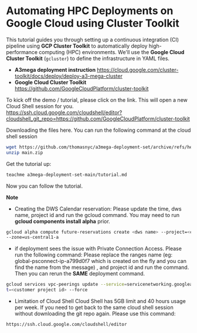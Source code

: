 
# **Automating HPC Deployments on Google Cloud using Cluster Toolkit**

This tutorial guides you through setting up a continuous integration (CI) pipeline using **GCP Cluster Toolkit** to automatically deploy high-performance computing (HPC) environments. We'll use the **Google Cloud Cluster Toolkit** (`gcluster`) to define the infrastructure in YAML files.

* **A3mega deployment instruction**
  https://cloud.google.com/cluster-toolkit/docs/deploy/deploy-a3-mega-cluster
* **Google Cloud Cluster Toolkit**
  https://github.com/GoogleCloudPlatform/cluster-toolkit


To kick off the demo / tutorial, please click on the link. This will open a new Cloud Shell session for you. 
https://ssh.cloud.google.com/cloudshell/editor?cloudshell_git_repo=https://github.com/GoogleCloudPlatform/cluster-toolkit

Downloading the files here. You can run the following command at the cloud shell session 
```bash
wget https://github.com/thomasnyc/a3mega-deployment-set/archive/refs/heads/main.zip
unzip main.zip
```

Get the tutorial up:
```bash
teachme a3mega-deployment-set-main/tutorial.md
```

Now you can follow the tutorial.



**Note** 

* Creating the DWS Calendar reservation:
  Please update the time, dws name, project id and run the gcloud command. You may need to run **gcloud components install alpha** prior. 
```bash
gcloud alpha compute future-reservations create <dws name> --project=<customer project id>  --auto-delete-auto-created-reservations --machine-type=a3-megagpu-8g --planning-status=SUBMITTED --require-specific-reservation --start-time=2025-08-15T19:00:00Z --end-time=2025-08-16T19:00:00Z --total-count=2 
--zone=us-central1-a
```

* if deployment sees the issue with Private Connection Access. Please run the following command:
Please replace the ranges name (eg: global-psconnect-ip-a799d0f7 which is created on the fly and you can find the name from the message) , and project id and run the command. Then you can rerun the **SAME** deployment command.  
```bash
gcloud services vpc-peerings update --service=servicenetworking.googleapis.com --ranges=<PSA range name> --network=a3mega-sys-net --projec
t=<customer project id> --force
```

* Limitation of Cloud Shell
Cloud Shell has 5GB limit and 40 hours usage per week.
If you need to get back to the same cloud shell session without downloading the git repo again. Please use this command:
```bash
https://ssh.cloud.google.com/cloudshell/editor
```

